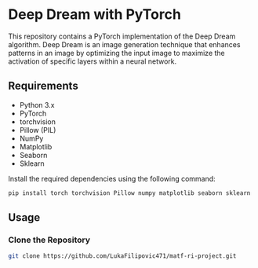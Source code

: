 # Deep Dream with PyTorch

This repository contains a PyTorch implementation of the Deep Dream algorithm. Deep Dream is an image generation technique that enhances patterns in an image by optimizing the input image to maximize the activation of specific layers within a neural network.

## Requirements

- Python 3.x
- PyTorch
- torchvision
- Pillow (PIL)
- NumPy
- Matplotlib
- Seaborn
- Sklearn

Install the required dependencies using the following command:

```bash
pip install torch torchvision Pillow numpy matplotlib seaborn sklearn
```

## Usage

### Clone the Repository
```bash
git clone https://github.com/LukaFilipovic471/matf-ri-project.git
```

